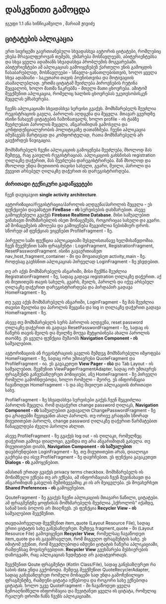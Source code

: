 # დასკვნითი გამოცდა
ჯგუფი 1.1  ანა ხინჩიკაშვილი ,  მარიამ ჟივიძე

## ციტატების აპლიკაცია
   ერთ სივრცეში გაერთიანებული სხვადასხვა ავტორის ციტატები, რომლებიც ეხება მრავალფეროვან თემებს, ეხმარება მოსწავლეებს, აბიტურიენტებსა და სხვა ყველა ადამიანს სხვადასხვა პრობლემის მოგვარებაში. აბიტურიენტები ამ აპლიკაციას გამოიყენებენ ქართული ენის გამოცდის ჩასაბარებლად, მოსწავლეები - სწავლა-განათლებისთვის, ხოლო ყველა სხვა ადამიანი - საკუთარი თავის პოვნისთვისა და მოტივაციის ასამაღლებლად. ერთმა ციტატამ შეიძლება პიროვნების რუტინა შეცვალოს, ხოლო მათმა ნაკრებმა - მთელი მათი ცხოვრება. ამიტომ შევქმენით აპლიკაცია, რომელიც ხალხის ცხოვრებას უკეთესობისკენ შეცვლას ემსახურება.
   
   ჩვენს აპლიკაციაში სხვადასხვა სერვისი გვაქვს. მომხმარებელს შეუძლია რეგისტრაციის გავლა, პაროლის აღდგენა და შეცვლა. მთავარ გვერდზე ისინი ნახავენ ციტატების ჩამონათვალს, ხოლო profile - ის ტაბზე შეეძლებათ პაროლის შეცვლა, ანგარიშიდან გამოსვლა და კონფიდენციალურობის პოლიტიკაზე დათანხმება.  ჩვენი აპლიკაცია იმუშავებს მარტივად და კომფორტულად, რათა მომხმარებელს არ გაუჭირდეს ნავიგაცია.
   
   მომხმარებელს ჩვენი აპლიკაციის გამოყენება შეეძლება, მხოლოდ მას შემდეგ, რაც გაივლის რეგისტრაციას. აპლიკაციის გახსნისას registration ღილაკზე დაჭერით, მას შეეძლება დარეგისტრირება. მან მხოლოდ და მხოლოდ უნდა მიუთითოს თავისი სახელი, გვარი, მეილი, პაროლი და ქვევით არსებულ ღილაკზე დაჭერით ის დარეგისტრირდება.
   
### ძირითადი ტექნიკური გადაწყვეტები
   ჩვენ დავიცავით **single activity architecture**.
   
   ავტორიზაცია/რეგისტრაცია/პაროლის აღდგენა/პაროლის შეცვლა -  ეს ფუნქციები დავამატეთ  **FireBase - ის** სერვისების დახმარებით. ასევე გამოყენებული გვაქვს **Firebase Realtime Database**. მისი საშუალებით ვინახავთ მომხმარებლის ისეთ მონაცემებს, როგორიცაა სახელი და გვარი. ამ მონაცემების ამოღება და გამოყენება შეგვიძლია ნებისმიერ დროს. სწორედ ამ ფუნქციას ვიყენებთ ProfileFragment - ზე.
   
   პირველი სამი ფუქნცია აპლიკაციაში შესვლისთანავე ხელმისაწვდომია. ჩვენ შევქმენით სამი ფრაგმენტი : LoginFragment, RegistrationFragment, ResetPasswordFragment. ისინი გავაერთიანეთ nav_host_fragment_container - ში და მოვათავსეთ activity_main - ზე. როდესაც გავხსნით აპლიკაციას პირველად LoginFragment - ზე ვხვდებით. 
   
   თუ არ აქვს მომხმარებელს ანგარიში, მისი შექმნა შეუძლია RegistrationFragment - ზე, სადაც გადავა registration ღილაკზე დაჭერით. აქ ის მიუთითებს თავის სახელს, გვარს, მეილს, პაროლს და იქვე არსებულ ღილაკზე დაჭერით დარეგისტრირდება და პირდაპირ გადავა HomeFragment - ზე. 
   
   თუ უკვე აქვს მომხმარებელს ანგარიში, LoginFragment - ზე მას შეუძლია თავისი მეილისა და პაროლის შეყვანა და log in ღილაკზე დაჭერით გადავა HomeFragment - ზე. 
   
   ასევე თუ მომხმარებელს სურს პაროლის აღდგენა, reset password ღილაკზე დაჭერით ის გადავა ResetPasswordFragment - ზე, სადაც ის ჩაწერს თავის მეილს და მეილზე მოუვა შეტყობინება ახალი პაროლის თაობზე. ეს ყველა ფუნქცია მუშაობს **Navigation Component -  ის** საშუალებით. 

   ავტორიზაციის ან რეგისტრაციის გავლის შემდეგ მომხმარებელი იმყოფება HomeFragment - ზე, სადაც ორი უმთავრესი QuoteFragment  და ProfileFragment - ია. ეს გავაკეთეთ **View Pager - ისა**  და  Tab Layout - ის საშუალებით. შევმენით ViewPagerFragmentAdapter, სადაც ორ უმთავრეს ფრაგმენტს განვუსაზღვრეთ პოზიციები, ანუ HomeFragment - ზე პირველი რომელი გამოჩნდებოდა, ხოლო რომელი - მეორე.  ეს ინფორმაცია ჩავაწოდეთ HomeFragment - ს და ასე მივიღეთ აპლიკაციის ძირითადი სახე.

   ProfileFragment - ზე სხვადასხვა სერვისები გაქვს.ჩვენ შეგვიძლია პაროლის შეცვლა. რომ დავაჭერთ change password ღილაკს, **Navigation Component -  ის** საშუალებით გადავალთ ChangePasswordFragment - ზე და გრაფებში შევიყვანთ ახალ პაროლს. თუ ორივე გრაფაში სწორად მივუთითებთ პაროლს, change password ღილაკზე დაჭერით წარმატებით ჩანაცვლდება ძველი პაროლი ახლით. 
   
   ასევე ProfileFragment - ზე გვაქვს log out - ის ღილაკი, რომელზეც დაჭერით გამოვა დიალოგი, გვინდა თუ არა ანგარიშიდან გასვლა. თუ მივუთითებთ დიახს, **Navigation Component - ის საშუალებით** დავბრუნდებით LoginFragment - ზე. თუ მივუთითებთ არას, დიალოგი გაქრება და ისევ ProfileFragment - ზე დავრჩებით.  ეს ფუნქცია გავაკეთეთ **Dialogs - ის** გამოყენებით. 
   
   ამასთან ერთად გვაქვს privacy terms checkbox. მომხმარებელს ის მონიშნული ექნება თუ არ ექნება, ამ ინფორმაციას ჩვენ შევინახავთ და ანგარიშიდან გასვლის შემთხვევაშიც კი ის არ შეიცვლება. ეს მოვახერხეთ **Shared Preferences - ის** გამოყენებით.
   
   QouteFragment - ზე გვაქვს ჩვენი აპლიკაციის მთავარი ნაწილი, ციტატები. ამ ფრაგმენტზე ყოფნისას მომხმარებელს შეუძლია „სქროლოს“ იქამდე, სანამ სიის ბოლოს არ მიაღწევს. ეს ფუნქცია **Recycler View - ის** საშუალებით შევქმენით. 
   
   თავდაპირველად შევქმენით item_quote (Layout Resource File), სადაც ერთი ციტატის სახე განვსაზღვრეთ. შემდეგ fragment_quote - ში (Layout Resource File) გამოვიყენეთ **Recycler View**, რომელსაც ჩავაწოდეთ item_quote და ის გავამრავლეთ, რომ მიგვეღო ფრაგმენტის სახე. ეს იმიტომ ვქენით, რომ შეგვძლებოდა იმდენი ციტატის ჩაწერა აპლიკაციაში, რამდენსაც მოვისურვებდით. **Recycler View** გვეხმარება მესხიერების დაზოგვაში, რაც აპლიკაციას ზედმეტად არ გადატვირთავს. 
   
   შევქმენით Qoute ფრაგმენტი (Kotlin Class/File), სადაც განვსაზღვრეთ რა სახის data უნდა გვქონოდა. შემდეგ შევქმენით QuoteRecyclerAdapter, სადაც განვსაზღვრეთ რომელი მონაცემი სად უნდა გამოჩენილიყო ფრაგმენტზე, რამდენი ციტატა იქნებოდა და როგორი სახე ექნებოდა ციტატას. ხოლო უკვე QuoteFragment - ში ჩავაწოდეთ ყველა ზემოაღნიშნული ინფორმაცია და შევიტანეთ ყველა ის ციტატა, რომელიც რეალურ დროში ჩანს ჩვენს აპლიკაციაში.




